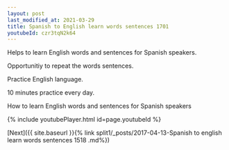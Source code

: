 ```yaml
---
layout: post
last_modified_at: 2021-03-29
title: Spanish to English learn words sentences 1701 
youtubeId: czr3tqN2k64
---
```

 
 
Helps to learn English words and sentences for Spanish speakers.

Opportunitiy to repeat the words sentences. 

Practice English language. 
 
10 minutes practice every day. 
 
How to learn English words and sentences for Spanish speakers 
 
{% include youtubePlayer.html id=page.youtubeId %}
 
 
[Next]({{ site.baseurl }}{% link  split1/_posts/2017-04-13-Spanish to english learn words sentences 1518 .md%})
 
